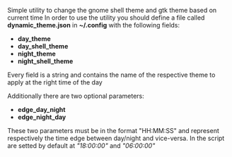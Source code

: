 Simple utility to change the gnome shell theme and gtk theme based on current time
In order to use the utility you should define a file called __dynamic_theme.json__ in __~/.config__ with the following fields:
- __day_theme__
- __day_shell_theme__
- __night_theme__
- __night_shell_theme__

Every field is a string and contains the name of the respective theme to apply at the right time of the day

Additionally there are two optional parameters:
- __edge_day_night__
- __edge_night_day__

These two parameters must be in the format "HH:MM:SS" and represent respectively the time edge between day/night and vice-versa. In the script are setted by default at _"18:00:00"_ and _"06:00:00"_